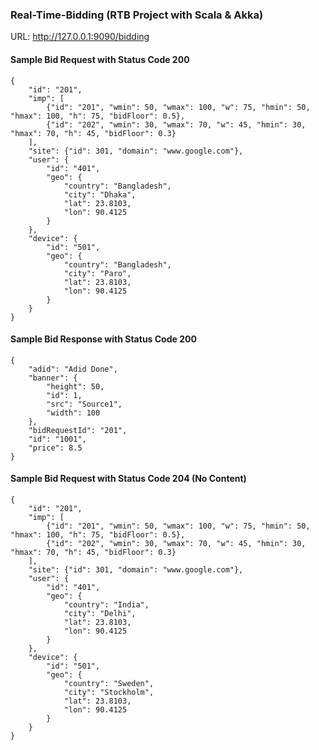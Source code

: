 ### Real-Time-Bidding (RTB Project with Scala & Akka)
URL: <http://127.0.0.1:9090/bidding>
#### Sample Bid Request with Status Code 200
```
{
	"id": "201",
	"imp": [
		{"id": "201", "wmin": 50, "wmax": 100, "w": 75, "hmin": 50, "hmax": 100, "h": 75, "bidFloor": 0.5},
		{"id": "202", "wmin": 30, "wmax": 70, "w": 45, "hmin": 30, "hmax": 70, "h": 45, "bidFloor": 0.3}
	],
	"site": {"id": 301, "domain": "www.google.com"},
	"user": {
		"id": "401",
		"geo": {
			"country": "Bangladesh",
			"city": "Dhaka",
			"lat": 23.8103,
			"lon": 90.4125
		}
	},
	"device": {
		"id": "501",
		"geo": {
			"country": "Bangladesh",
			"city": "Paro",
			"lat": 23.8103,
			"lon": 90.4125
		}
	}
}
```
#### Sample Bid Response with Status Code 200
```
{
    "adid": "Adid Done",
    "banner": {
        "height": 50,
        "id": 1,
        "src": "Source1",
        "width": 100
    },
    "bidRequestId": "201",
    "id": "1001",
    "price": 8.5
}
```

#### Sample Bid Request with Status Code 204 (No Content)
```
{
	"id": "201",
	"imp": [
		{"id": "201", "wmin": 50, "wmax": 100, "w": 75, "hmin": 50, "hmax": 100, "h": 75, "bidFloor": 0.5},
		{"id": "202", "wmin": 30, "wmax": 70, "w": 45, "hmin": 30, "hmax": 70, "h": 45, "bidFloor": 0.3}
	],
	"site": {"id": 301, "domain": "www.google.com"},
	"user": {
		"id": "401",
		"geo": {
			"country": "India",
			"city": "Delhi",
			"lat": 23.8103,
			"lon": 90.4125
		}
	},
	"device": {
		"id": "501",
		"geo": {
			"country": "Sweden",
			"city": "Stockholm",
			"lat": 23.8103,
			"lon": 90.4125
		}
	}
}
```

